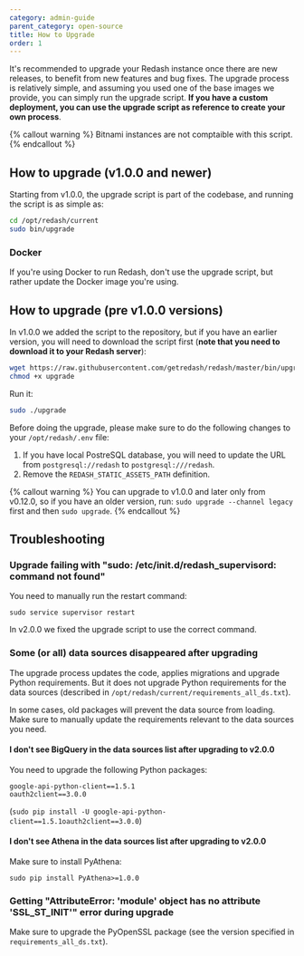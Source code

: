 ```yaml
---
category: admin-guide
parent_category: open-source
title: How to Upgrade
order: 1
---
```


It's recommended to upgrade your Redash instance once there are new releases, to benefit from new features and bug fixes. The upgrade process is relatively simple, and assuming you used one of the base images we provide, you can simply run the upgrade script. **If you have a custom deployment, you can use the upgrade script as reference to create your own process**.

{% callout warning %}
Bitnami instances are not comptaible with this script.
{% endcallout %}

## How to upgrade (v1.0.0 and newer)

Starting from v1.0.0, the upgrade script is part of the codebase, and running the script is as simple as:

```bash
cd /opt/redash/current
sudo bin/upgrade
```
### Docker

If you're using Docker to run Redash, don't use the upgrade script, but rather update the Docker image you're using.

## How to upgrade (pre v1.0.0 versions)

In v1.0.0 we added the script to the repository, but if you have an earlier version, you will need to download the script first (**note that you need to download it to your Redash server**):

```bash
wget https://raw.githubusercontent.com/getredash/redash/master/bin/upgrade
chmod +x upgrade
```

Run it:

```bash
sudo ./upgrade
```

Before doing the upgrade, please make sure to do the following changes to your `/opt/redash/.env` file:

1. If you have local PostreSQL database, you will need to update the URL from `postgresql://redash` to `postgresql:///redash`.
2. Remove the `REDASH_STATIC_ASSETS_PATH` definition.

{% callout warning %}
You can upgrade to v1.0.0 and later only from v0.12.0, so if you have an older version, run: `sudo upgrade --channel legacy` first and then `sudo upgrade`.
{% endcallout %}

## Troubleshooting

### Upgrade failing with "sudo: /etc/init.d/redash_supervisord: command not found"

You need to manually run the restart command:

```
sudo service supervisor restart
```

In v2.0.0 we fixed the upgrade script to use the correct command.

### Some (or all) data sources disappeared after upgrading

The upgrade process updates the code, applies migrations and upgrade Python requirements. But it does not upgrade Python requirements for the data sources (described in `/opt/redash/current/requirements_all_ds.txt`). 

In some cases, old packages will prevent the data source from loading. Make sure to manually update the requirements relevant to the data sources you need.

#### I don't see BigQuery in the data sources list after upgrading to v2.0.0

You need to upgrade the following Python packages:

```
google-api-python-client==1.5.1
oauth2client==3.0.0
```

(`sudo pip install -U google-api-python-client==1.5.1oauth2client==3.0.0`)

#### I don't see Athena in the data sources list after upgrading to v2.0.0

Make sure to install PyAthena:

`sudo pip install PyAthena>=1.0.0`

### Getting "AttributeError: 'module' object has no attribute 'SSL_ST_INIT'" error during upgrade

Make sure to upgrade the PyOpenSSL package (see the version specified in `requirements_all_ds.txt`).
